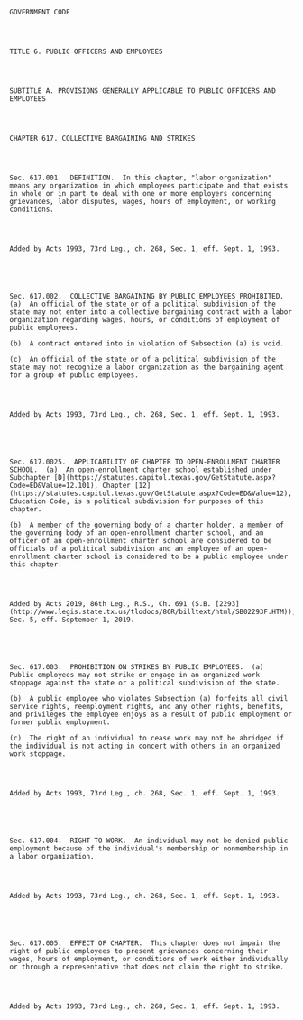 ﻿
    
    
    	
    					
    
    
    GOVERNMENT CODE
    
      
    
    
    TITLE 6. PUBLIC OFFICERS AND EMPLOYEES
    
      
    
    
    SUBTITLE A. PROVISIONS GENERALLY APPLICABLE TO PUBLIC OFFICERS AND EMPLOYEES
    
      
    
    
    CHAPTER 617. COLLECTIVE BARGAINING AND STRIKES
    
      
    
    
    Sec. 617.001.  DEFINITION.  In this chapter, "labor organization" means any organization in which employees participate and that exists in whole or in part to deal with one or more employers concerning grievances, labor disputes, wages, hours of employment, or working conditions.
    
    
    
    
    Added by Acts 1993, 73rd Leg., ch. 268, Sec. 1, eff. Sept. 1, 1993.
    
    
    
    
    
    Sec. 617.002.  COLLECTIVE BARGAINING BY PUBLIC EMPLOYEES PROHIBITED.  (a)  An official of the state or of a political subdivision of the state may not enter into a collective bargaining contract with a labor organization regarding wages, hours, or conditions of employment of public employees.
    
    (b)  A contract entered into in violation of Subsection (a) is void.
    
    (c)  An official of the state or of a political subdivision of the state may not recognize a labor organization as the bargaining agent for a group of public employees.
    
    
    
    
    Added by Acts 1993, 73rd Leg., ch. 268, Sec. 1, eff. Sept. 1, 1993.
    
    
    
    
    
    Sec. 617.0025.  APPLICABILITY OF CHAPTER TO OPEN-ENROLLMENT CHARTER SCHOOL.  (a)  An open-enrollment charter school established under Subchapter [D](https://statutes.capitol.texas.gov/GetStatute.aspx?Code=ED&Value=12.101), Chapter [12](https://statutes.capitol.texas.gov/GetStatute.aspx?Code=ED&Value=12), Education Code, is a political subdivision for purposes of this chapter.
    
    (b)  A member of the governing body of a charter holder, a member of the governing body of an open-enrollment charter school, and an officer of an open-enrollment charter school are considered to be officials of a political subdivision and an employee of an open-enrollment charter school is considered to be a public employee under this chapter.
    
    
    
    
    Added by Acts 2019, 86th Leg., R.S., Ch. 691 (S.B. [2293](http://www.legis.state.tx.us/tlodocs/86R/billtext/html/SB02293F.HTM)), Sec. 5, eff. September 1, 2019.
    
    
    
    
    
    Sec. 617.003.  PROHIBITION ON STRIKES BY PUBLIC EMPLOYEES.  (a)  Public employees may not strike or engage in an organized work stoppage against the state or a political subdivision of the state.
    
    (b)  A public employee who violates Subsection (a) forfeits all civil service rights, reemployment rights, and any other rights, benefits, and privileges the employee enjoys as a result of public employment or former public employment.
    
    (c)  The right of an individual to cease work may not be abridged if the individual is not acting in concert with others in an organized work stoppage.
    
    
    
    
    Added by Acts 1993, 73rd Leg., ch. 268, Sec. 1, eff. Sept. 1, 1993.
    
    
    
    
    
    Sec. 617.004.  RIGHT TO WORK.  An individual may not be denied public employment because of the individual's membership or nonmembership in a labor organization.
    
    
    
    
    Added by Acts 1993, 73rd Leg., ch. 268, Sec. 1, eff. Sept. 1, 1993.
    
    
    
    
    
    Sec. 617.005.  EFFECT OF CHAPTER.  This chapter does not impair the right of public employees to present grievances concerning their wages, hours of employment, or conditions of work either individually or through a representative that does not claim the right to strike.
    
    
    
    
    Added by Acts 1993, 73rd Leg., ch. 268, Sec. 1, eff. Sept. 1, 1993.
    
    
    
    
    				
